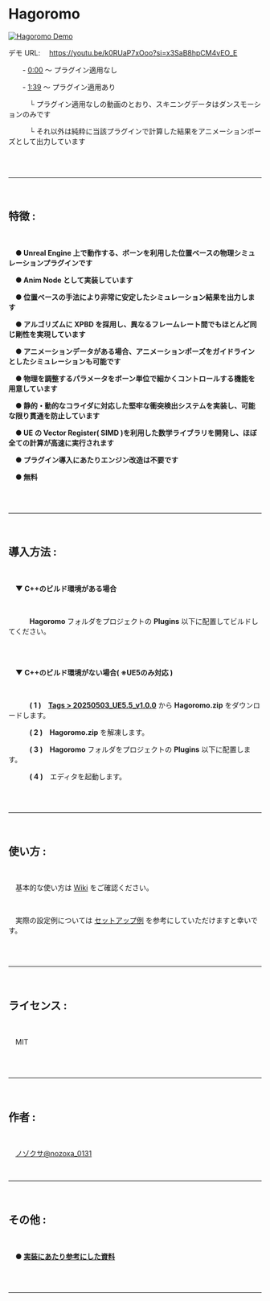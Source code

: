 # Hagoromo

[![Hagoromo Demo](http://img.youtube.com/vi/k0RUaP7xOoo/0.jpg)](https://www.youtube.com/watch?v=k0RUaP7xOoo "Hagoromo Demo")

デモ URL:
　https://youtu.be/k0RUaP7xOoo?si=x3SaB8hpCM4vEO_E

　　- [0:00](https://youtu.be/k0RUaP7xOoo?si=EM5wYsA9CxxWqT2o) ～ プラグイン適用なし

　　- [1:39](https://youtu.be/k0RUaP7xOoo?si=H5prtSiqccYcSImJ&t=99) ～ プラグイン適用あり

　　　└ プラグイン適用なしの動画のとおり、スキニングデータはダンスモーションのみです

　　　└ それ以外は純粋に当該プラグインで計算した結果をアニメーションポーズとして出力しています

<br/>
<br/>

---

<br/>

## 特徴 :

<br/>

　**● Unreal Engine 上で動作する、ボーンを利用した位置ベースの物理シミュレーションプラグインです**

　**● Anim Node として実装しています**

　**● 位置ベースの手法により非常に安定したシミュレーション結果を出力します**

　**● アルゴリズムに XPBD を採用し、異なるフレームレート間でもほとんど同じ剛性を実現しています**

　**● アニメーションデータがある場合、アニメーションポーズをガイドラインとしたシミュレーションも可能です**

　**● 物理を調整するパラメータをボーン単位で細かくコントロールする機能を用意しています**

　**● 静的・動的なコライダに対応した堅牢な衝突検出システムを実装し、可能な限り貫通を防止しています**

　**● UE の Vector Register( SIMD )を利用した数学ライブラリを開発し、ほぼ全ての計算が高速に実行されます**

　**● プラグイン導入にあたりエンジン改造は不要です**

　**● 無料**

<br/>
<br/>

---

<br/>

## 導入方法 :

<br/>

　**▼ C++のビルド環境がある場合**

<br/>

　　　**Hagoromo** フォルダをプロジェクトの **Plugins** 以下に配置してビルドしてください。

<br/>
<br/>

　**▼ C++のビルド環境がない場合( ※UE5のみ対応 )**

<br/>

　　　**( 1 )**　**[Tags > 20250503_UE5.5_v1.0.0](https://github.com/nozoxa/Hagoromo/releases/tag/20250503_v1.0.0)** から **Hagoromo.zip** をダウンロードします。

　　　**( 2 )**　**Hagoromo.zip** を解凍します。

　　　**( 3 )**　**Hagoromo** フォルダをプロジェクトの **Plugins** 以下に配置します。

　　　**( 4 )**　エディタを起動します。

<br/>
<br/>

---

<br/>

## 使い方 :

<br/>

　基本的な使い方は [Wiki](https://github.com/nozoxa/Hagoromo/wiki/Hagoromo-%E3%81%AE%E4%BD%BF%E3%81%84%E6%96%B9) をご確認ください。

<br/>

　実際の設定例については [セットアップ例](https://github.com/nozoxa/Hagoromo/wiki/%E3%82%BB%E3%83%83%E3%83%88%E3%82%A2%E3%83%83%E3%83%97%E4%BE%8B) を参考にしていただけますと幸いです。

<br/>
<br/>

---

<br/>

## ライセンス :

<br/>

　MIT

<br/>
<br/>

---

<br/>

## 作者 :

<br/>

　[ノゾクサ@nozoxa_0131](https://x.com/nozoxa_0131)

<br/>

---

<br/>

## その他 :

<br/>

　**● [実装にあたり参考にした資料](https://github.com/nozoxa/Hagoromo/wiki/%E5%AE%9F%E8%A3%85%E3%81%AB%E3%81%82%E3%81%9F%E3%82%8A%E5%8F%82%E8%80%83%E3%81%AB%E3%81%97%E3%81%9F%E8%B3%87%E6%96%99
)**

<br/>
<br/>

---

